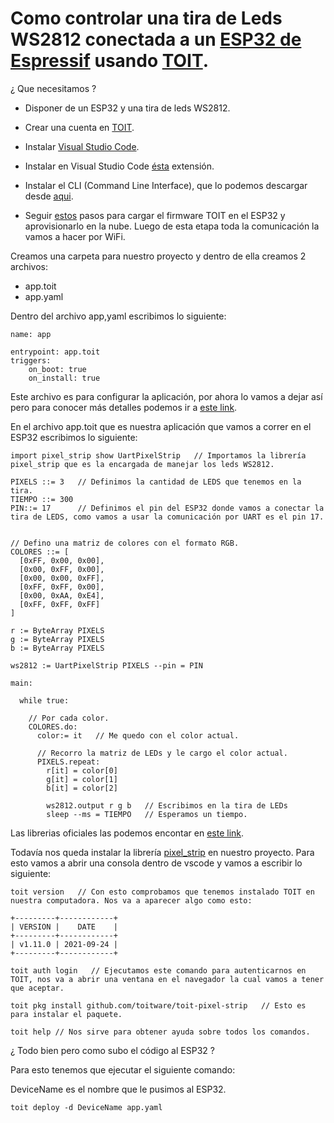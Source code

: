 # Como controlar una tira de Leds WS2812 conectada a un [ESP32 de Espressif](https://www.espressif.com) usando [TOIT](https://toit.io).

¿ Que necesitamos ?

- Disponer de un ESP32 y una tira de leds WS2812.

- Crear una cuenta en [TOIT](https://toit.io).

- Instalar [Visual Studio Code](https://code.visualstudio.com).

- Instalar en Visual Studio Code [ésta](https://marketplace.visualstudio.com/items?itemName=toit.toit) extensión.

* Instalar el CLI (Command Line Interface), que lo podemos descargar desde [aqui](https://docs.toit.io/getstarted/installation).

* Seguir [estos](https://docs.toit.io/getstarted/quick_start) pasos para cargar el firmware TOIT en el ESP32 y aprovisionarlo en la nube. Luego de esta etapa toda la comunicación la vamos a hacer por WiFi.

Creamos una carpeta para nuestro proyecto y dentro de ella creamos 2 archivos:

- app.toit
- app.yaml

Dentro del archivo app,yaml escribimos lo siguiente:

```
name: app

entrypoint: app.toit
triggers:
    on_boot: true
    on_install: true
```

Este archivo es para configurar la aplicación, por ahora lo vamos a dejar así pero para conocer más detalles podemos ir a [este link](https://docs.toit.io/platform/deploy/appspec/).

En el archivo app.toit que es nuestra aplicación que vamos a correr en el ESP32 escribimos lo siguiente:

```
import pixel_strip show UartPixelStrip   // Importamos la librería pixel_strip que es la encargada de manejar los leds WS2812.

PIXELS ::= 3   // Definimos la cantidad de LEDS que tenemos en la tira.
TIEMPO ::= 300
PIN::= 17      // Definimos el pin del ESP32 donde vamos a conectar la tira de LEDS, como vamos a usar la comunicación por UART es el pin 17.


// Defino una matriz de colores con el formato RGB.
COLORES ::= [
  [0xFF, 0x00, 0x00],
  [0x00, 0xFF, 0x00],
  [0x00, 0x00, 0xFF],
  [0xFF, 0xFF, 0x00],
  [0x00, 0xAA, 0xE4],
  [0xFF, 0xFF, 0xFF]
]

r := ByteArray PIXELS
g := ByteArray PIXELS
b := ByteArray PIXELS

ws2812 := UartPixelStrip PIXELS --pin = PIN

main:

  while true:

    // Por cada color.
    COLORES.do:
      color:= it   // Me quedo con el color actual.

      // Recorro la matriz de LEDs y le cargo el color actual.
      PIXELS.repeat:
        r[it] = color[0]
        g[it] = color[1]
        b[it] = color[2]

        ws2812.output r g b   // Escribimos en la tira de LEDs
        sleep --ms = TIEMPO   // Esperamos un tiempo.
```

Las librerias oficiales las podemos encontar en [este link](https://pkg.toit.io/).

Todavía nos queda instalar la librería [pixel_strip](https://pkg.toit.io/package/github.com%2Ftoitware%2Ftoit-pixel-strip@v0.0.4) en nuestro proyecto. Para esto vamos a abrir una consola dentro de vscode y vamos a escribir lo siguiente:

```
toit version   // Con esto comprobamos que tenemos instalado TOIT en nuestra computadora. Nos va a aparecer algo como esto:

+---------+------------+
| VERSION |    DATE    |
+---------+------------+
| v1.11.0 | 2021-09-24 |
+---------+------------+

toit auth login   // Ejecutamos este comando para autenticarnos en TOIT, nos va a abrir una ventana en el navegador la cual vamos a tener que aceptar.

toit pkg install github.com/toitware/toit-pixel-strip   // Esto es para instalar el paquete.

toit help // Nos sirve para obtener ayuda sobre todos los comandos.
```

¿ Todo bien pero como subo el código al ESP32 ?

Para esto tenemos que ejecutar el siguiente comando:

DeviceName es el nombre que le pusimos al ESP32.

```
toit deploy -d DeviceName app.yaml
```
